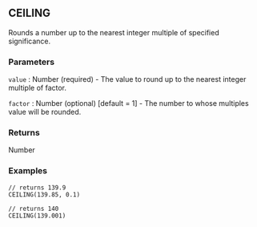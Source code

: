 ## CEILING

Rounds a number up to the nearest integer multiple of specified significance.

### Parameters
`value` : Number (required) - The value to round up to the nearest integer multiple of factor.

`factor` : Number (optional)  [default = 1] - The number to whose multiples value will be rounded.

### Returns
Number

### Examples
```
// returns 139.9
CEILING(139.85, 0.1)
```

```
// returns 140
CEILING(139.001)
```